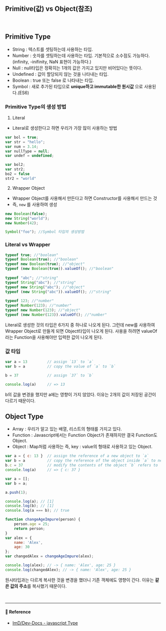## Primitive(값) vs Object(참조)

<br/>

## Primitive Type

- String : 텍스트를 셋팅하는데 사용하는 타입.
- Number : 숫자를 셋팅하는데 사용하는 타입. 기본적으로 소수점도 가능하다.(infinity, -inifinity, NaN 표현이 가능하다.)
- Null : null타입은 정확히는 1개의 값은 가지고 있지만 비어있다는 뜻이다.
- Undefined : 값이 할당되지 않는 것을 나타내는 타입.
- Boolean : true 또는 false 로 나타내는 타입.
- Symbol : 새로 추가된 타입으로 **unique하고 immutable한 원시값** 으로 사용된다.(ES6)

### Primitive Type의 생성 방법

1. Literal
- Literal로 생성한다고 하면 우리가 가장 많이 사용하는 방법

```js
var bol = true;
var str = "hello";
var num = 3.14;
var nullType = null;
var undef = undefined;

var bol2;
var str2;
bo2 = false
str2 = "world"
```

2. Wrapper Object

- Wrapper Object를 사용해서 만든다고 하면 Constructor를 사용해서 만드는 것
- 즉, `new` 를 사용하여 생성

```js
new Boolean(false);
new String("world");
new Number(42);

Symbol("foo"); //Symbol 타입의 생성방법
```

### Literal vs Wrapper

```js
typeof true; //"boolean"
typeof Boolean(true); //"boolean"
typeof new Boolean(true); //"object"
typeof (new Boolean(true)).valueOf(); //"boolean"
     
typeof "abc"; //"string"
typeof String("abc"); //"string"
typeof new String("abc"); //"object"
typeof (new String("abc")).valueOf(); //"string"
     
typeof 123; //"number"
typeof Number(123); //"number"
typeof new Number(123); //"object"
typeof (new Number(123)).valueOf(); //"number"
```

 Literal로 생성한 것의 타입은 6가지 중 하나로 나오게 된다. 그런데 new를 사용하여 Wrapper Object로 만들게 되면 Object타입이 나오게 된다. 사용을 하려면 valueOf라는 Function을 사용해야만 입력한 값이 나오게 된다.

### 값 타입

```js
var a = 13         // assign `13` to `a`
var b = a          // copy the value of `a` to `b`

b = 37             // assign `37` to `b`

console.log(a)     // => 13
```

b의 값을 변경을 했지만 a에는 영향이 가지 않았다. 이유는 2개의 값이 저장된 공간이 다르기 때문이다.

## Object Type

- Array : 우리가 알고 있는 배열, 리스트의 형태를 가지고 있다.
- Function : Javascript에서는 Function Object가 존재하지만 결국 Function도 Object.
- Object : Map처럼 사용하는 즉, key : value의 형태로 사용하고 있는 Object.

```js
var a = { c: 13 }  // assign the reference of a new object to `a`
var b = a          // copy the reference of the object inside `a` to new variable `b`
b.c = 37           // modify the contents of the object `b` refers to
console.log(a)     // => { c: 37 }
```

```js
var a = [];
var b = a;

a.push(1);

console.log(a); // [1]
console.log(b); // [1]
console.log(a === b); // true
```

```js
function changeAgeImpure(person) {
    person.age = 25;
    return person;
}
var alex = {
    name: 'Alex',
    age: 30
};
var changedAlex = changeAgeImpure(alex);

console.log(alex); // -> { name: 'Alex', age: 25 }
console.log(changedAlex); // -> { name: 'Alex', age: 25 }
```

원시타입과는 다르게 복사한 것을 변경을 했더니 기존 객체에도 영향이 간다. 이유는 **같은 값의 주소**를 복사했기 때문이다.

<br/>

---

#### 🙏 Reference

- [ImD/Dev-Docs - javascript Type](https://github.com/Im-D/Dev-Docs/blob/master/Javascript/B_Type.md)